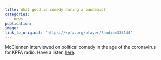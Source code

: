 ```yaml
---
title: What good is comedy during a pandemic?
categories: 
  - news
publication:
image:
link_to_original: 'https://kpfa.org/player/?audio=333144'
---
```


McClennen interviewed on political comedy in the age of the coronavirus for KPFA radio. Have a listen [here](https://kpfa.org/player/?audio=333144).